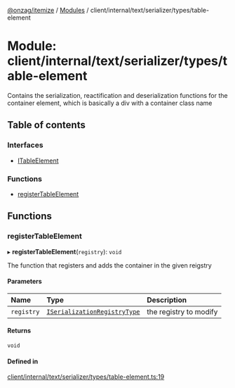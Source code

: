 [@onzag/itemize](../README.md) / [Modules](../modules.md) / client/internal/text/serializer/types/table-element

# Module: client/internal/text/serializer/types/table-element

Contains the serialization, reactification and deserialization functions
for the container element, which is basically a div with a container
class name

## Table of contents

### Interfaces

- [ITableElement](../interfaces/client_internal_text_serializer_types_table_element.ITableElement.md)

### Functions

- [registerTableElement](client_internal_text_serializer_types_table_element.md#registertableelement)

## Functions

### registerTableElement

▸ **registerTableElement**(`registry`): `void`

The function that registers and adds the container in the given
reigstry

#### Parameters

| Name | Type | Description |
| :------ | :------ | :------ |
| `registry` | [`ISerializationRegistryType`](../interfaces/client_internal_text_serializer.ISerializationRegistryType.md) | the registry to modify |

#### Returns

`void`

#### Defined in

[client/internal/text/serializer/types/table-element.ts:19](https://github.com/onzag/itemize/blob/5c2808d3/client/internal/text/serializer/types/table-element.ts#L19)
